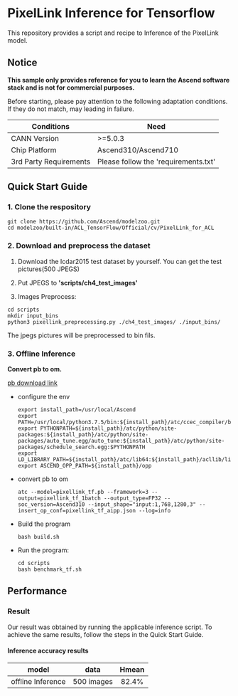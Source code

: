 

# PixelLink Inference for Tensorflow 

This repository provides a script and recipe to Inference of the PixelLink model.

## Notice
**This sample only provides reference for you to learn the Ascend software stack and is not for commercial purposes.**

Before starting, please pay attention to the following adaptation conditions. If they do not match, may leading in failure.

| Conditions | Need |
| --- | --- |
| CANN Version | >=5.0.3 |
| Chip Platform| Ascend310/Ascend710 |
| 3rd Party Requirements| Please follow the 'requirements.txt' |

## Quick Start Guide

### 1. Clone the respository

```shell
git clone https://github.com/Ascend/modelzoo.git
cd modelzoo/built-in/ACL_TensorFlow/Official/cv/PixelLink_for_ACL
```

### 2. Download and preprocess the dataset

1. Download the Icdar2015 test dataset by yourself. You can get the test pictures(500 JPEGS)

2. Put JPEGS to **'scripts/ch4_test_images'**

3. Images Preprocess:
```
cd scripts
mkdir input_bins
python3 pixellink_preprocessing.py ./ch4_test_images/ ./input_bins/
```
The jpegs pictures will be preprocessed to bin fils.

### 3. Offline Inference

**Convert pb to om.**

  [pb download link](https://modelzoo-train-atc.obs.cn-north-4.myhuaweicloud.com/003_Atc_Models/modelzoo/Official/cv/PixelLink_for_ACL.zip)

- configure the env

  ```
  export install_path=/usr/local/Ascend
  export PATH=/usr/local/python3.7.5/bin:${install_path}/atc/ccec_compiler/bin:${install_path}/atc/bin:$PATH
  export PYTHONPATH=${install_path}/atc/python/site-packages:${install_path}/atc/python/site-packages/auto_tune.egg/auto_tune:${install_path}/atc/python/site-packages/schedule_search.egg:$PYTHONPATH
  export LD_LIBRARY_PATH=${install_path}/atc/lib64:${install_path}/acllib/lib64:$LD_LIBRARY_PATH
  export ASCEND_OPP_PATH=${install_path}/opp
  ```

- convert pb to om

  ```
  atc --model=pixellink_tf.pb --framework=3 --output=pixellink_tf_1batch --output_type=FP32 --soc_version=Ascend310 --input_shape="input:1,768,1280,3" --insert_op_conf=pixellink_tf_aipp.json --log=info
  ```

- Build the program

  ```
  bash build.sh
  ```

- Run the program:

  ```
  cd scripts
  bash benchmark_tf.sh
  ```

## Performance

### Result

Our result was obtained by running the applicable inference script. To achieve the same results, follow the steps in the Quick Start Guide.

#### Inference accuracy results

|       model       | **data**  |    Hmean    |
| :---------------: | :-------: | :-------------: |
| offline Inference | 500 images | 82.4% |

